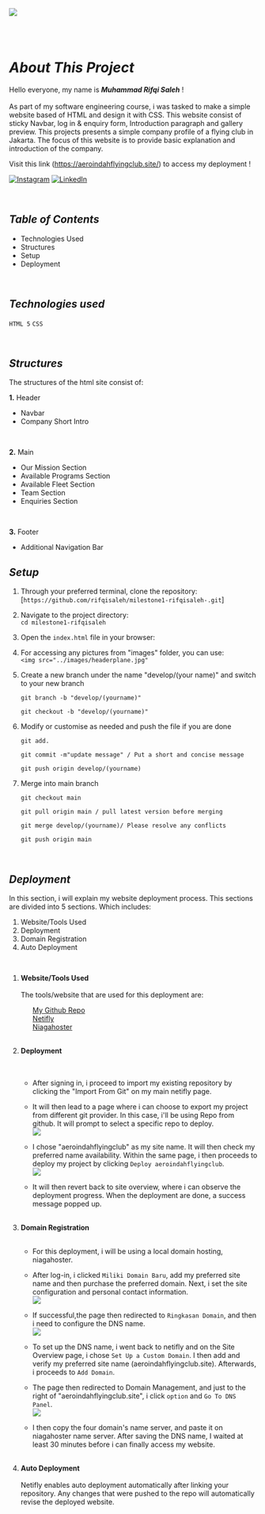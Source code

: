 <img src="images/headerrm.png">

<br><br>

# <i><b>About This Project</b></i>
Hello everyone, my name is <b><i>Muhammad Rifqi Saleh</i></b> ! <br/> <br/>
As part of my software engineering course, i was tasked to make a simple website based of HTML and design it with CSS. This website consist of sticky Navbar, log in & enquiry form, Introduction paragraph and gallery preview. This projects presents a simple company profile of a flying club in Jakarta. The focus of this website is to provide basic explanation and introduction of the company.

Visit this link (https://aeroindahflyingclub.site/) to access my deployment !



[![Instagram](https://img.shields.io/badge/Instagram-%23E4405F.svg?logo=Instagram&logoColor=white)](https://instagram.com/rifqisaleh) [![LinkedIn](https://img.shields.io/badge/LinkedIn-%230077B5.svg?logo=linkedin&logoColor=white)](https://www.linkedin.com/in/muhammad-rifqi-saleh-77b61911a/) 

<br/>


## <i><b> Table of Contents </b></i>
<ul><li>Technologies Used</li>
<li>Structures</li>
<li>Setup</li>
<li>Deployment</li></ul>


<br/>

## <i><b> Technologies used </b></i>

`HTML 5` `CSS`

<br/>

## <i><b> Structures </b></i> <br/>

The structures of the html site consist of:

**1.** Header
- Navbar
- Company Short Intro

<br>

**2.** Main
- Our Mission Section
- Available Programs Section
- Available Fleet Section
- Team Section
- Enquiries Section

<br>

**3.** Footer
- Additional Navigation Bar


## <i><b>Setup</b></i> <br/>

1. Through your preferred terminal, clone the repository:<br>
    [`https://github.com/rifqisaleh/milestone1-rifqisaleh-.git`]

2. Navigate to the project directory:<br>
    `cd milestone1-rifqisaleh`

3. Open the `index.html` file in your browser:
   
4. For accessing any pictures from "images" folder, you can use: <br>
    `<img src="../images/headerplane.jpg"`

5. Create a new branch under the name  "develop/(your name)" and switch to your new branch<br>
    
    `git branch -b "develop/(yourname)"`

    `git checkout -b "develop/(yourname)"`

6. Modify or customise as needed and push the file if you are done<br>

    `git add.`

    `git commit -m"update message" / Put a short and concise message`

    `git push origin develop/(yourname)`

7. Merge into main branch <br>
    
    `git checkout main`

    `git pull origin main / pull latest version before merging`

    `git merge develop/(yourname)/ Please resolve any conflicts`

    `git push origin main`


<br>

## <i><b> Deployment </b></i> <br>
In this section, i will explain my website deployment process. This sections are divided into 5 sections. Which includes:
1. Website/Tools Used
2. Deployment
3. Domain Registration
4. Auto Deployment

<br><ol>
<li><b> Website/Tools Used</b><br><br></li>
The tools/website that are used for this deployment are:
<ul>

[My Github Repo](https://github.com/rifqisaleh/milestone1-rifqisaleh-.git)<br>
[Netifly](https://www.netlify.com/) <br>
[Niagahoster](https://www.niagahoster.co.id/)

</ul>


<br>
<li><b> Deployment</b><br><br></li>
<br>

- After signing in, i proceed to import my existing repository by clicking the "Import From Git" on my main netifly page.

- It will then lead to a page where i can choose to export my project from different git provider. In this case, i'll be using Repo from github. It will prompt to select a specific repo to deploy. 
<br/> <img src="images/deployment2.png">

- I chose "aeroindahflyingclub" as my site name. It will then check my preferred name availability. Within the same page, i then proceeds to deploy my project by clicking `Deploy aeroindahflyingclub`.
<br/> <img src="images/deployment3.png">

- It will then revert back to site overview, where i can observe the deployment progress. When the deployment are done, a success message popped up. 
<br/><br/>

<li><b> Domain Registration</b><br><br></li>

- For this deployment, i will be using a local domain hosting, niagahoster.

- After log-in, i clicked `Miliki Domain Baru`, add my preferred site name and then purchase the preferred domain. Next, i set the site configuration and personal contact information. <br/> <img src="images/hosting1.png">

- If successful,the page then redirected to `Ringkasan Domain`, and then i need to configure the DNS name. <br/> <img src="images/hosting3.png">

- To set up the DNS name, i went back to netifly and on the Site Overview page, i chose `Set Up a Custom Domain`. I then add and verify my preferred site name (aeroindahflyingclub.site). Afterwards, i proceeds to `Add Domain`.

- The page then redirected to Domain Management, and just to the right of "aeroindahflyingclub.site", i click `option` and `Go To DNS Panel`. <br/> <img src="images/hosting6.png">

- I then copy the four domain's name server, and paste it on niagahoster name server. After saving the DNS name, I waited at least 30 minutes before i can finally access my website.
<br/><br>

<li><b> Auto Deployment</b><br><br></li>
Netifly enables auto deployment automatically after linking your repository. Any changes that were pushed to the repo will automatically revise the deployed website.

</ol>
